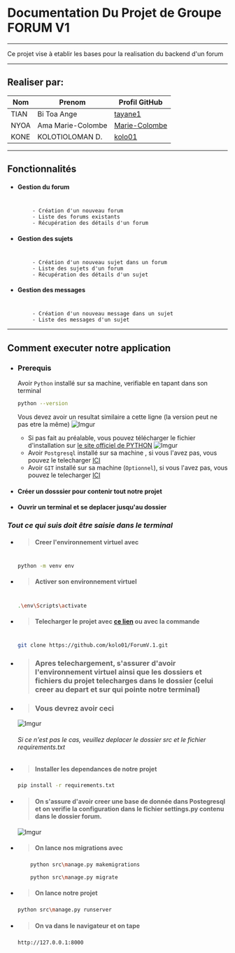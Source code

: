
# Documentation Du Projet de Groupe FORUM V1
****
Ce projet vise à etablir les bases pour la realisation du backend d'un forum
****
## Realiser par:
   | Nom | Prenom | Profil GitHub |
   | ----------- | ----------- | ----------- |
   |  TIAN | Bi Toa Ange |[tayane1](https://github.com/tayane1)  |
   | NYOA | 	Ama Marie-Colombe |[Marie-Colombe](https://github.com/Marie-Colombe) |
   | KONE | KOLOTIOLOMAN D. |[kolo01](https://github.com/kolo01) |
    
****
## Fonctionnalités

- #### Gestion du forum
#
            - Création d'un nouveau forum
            - Liste des forums existants
            - Récupération des détails d'un forum
            
 - #### Gestion des sujets
#
            - Création d'un nouveau sujet dans un forum
            - Liste des sujets d'un forum
            - Récupération des détails d'un sujet
           


- #### Gestion des messages
#
            - Création d'un nouveau message dans un sujet
            - Liste des messages d'un sujet
          

****

## Comment executer notre application

- ### Prerequis
    Avoir `Python` installé sur sa machine, verifiable en tapant dans son terminal 
    ````sh
    python --version 
    ````` 
    Vous devez avoir un resultat similaire a cette ligne (la version peut ne pas etre la même)
            ![Imgur](https://i.imgur.com/EHqP7VE.png)
    - Si pas fait au préalable, vous pouvez télécharger le fichier d'installation sur [ le site officiel de PYTHON](https://www.python.org/downloads/)
             ![Imgur](https://i.imgur.com/A2iH1rj.png)
    - Avoir  `Postgresql` installé sur sa machine , si vous l'avez pas, vous pouvez le telecharger [ICI](https://www.postgresql.org/download/)
    - Avoir  `GIT` installé sur sa machine (`Optionnel`), si vous l'avez pas, vous pouvez le telecharger [ICI](https://git-scm.com/downloads)


- #### Créer un dosssier pour contenir tout notre projet
- #### Ouvrir un terminal et se deplacer jusqu'au dossier 
   
                      
### ***Tout ce qui suis doit être saisie dans le terminal***
- >  #### Creer l'environnement virtuel avec 
    #
    ````sh
    python -m venv env
    ````
        
        
- > #### Activer son environnement virtuel
    #
    ````sh 
    .\env\Scripts\activate
    ```` 
- > #### Telecharger le projet avec  [ce lien](https://github.com/kolo01/ForumV.1/archive/refs/heads/main.zip) ou avec la commande
   #
    ````sh 
    git clone https://github.com/kolo01/ForumV.1.git
    ```` 
- > ### Apres telechargement, s'assurer d'avoir l'environnement virtuel ainsi que les dossiers et fichiers du projet telecharges dans le  dossier (celui creer au depart et sur qui pointe notre terminal)

- > ### Vous devrez avoir ceci
    ![Imgur](https://i.imgur.com/o6lo6PN.png)
    ###### Si ce n'est pas le cas, veuillez deplacer le dossier src et le fichier requirements.txt

- > #### Installer les dependances de notre projet
    ###
     ````sh 
    pip install -r requirements.txt
    ```` 

- > #### On s'assure d'avoir creer une base de donnée dans Postegresql et on verifie la configuration dans le fichier settings.py contenu dans le dossier forum.

    ![Imgur](https://i.imgur.com/zmFELG2.png)





- > #### On lance nos migrations avec 
    ###
    ````sh 
        python src\manage.py makemigrations 
    ```` 
    ````sh
        python src\manage.py migrate 
    ```` 

- > #### On lance notre projet 
    ###
    ````sh  
    python src\manage.py runserver
     ```` 
    
- > #### On va dans le navigateur et on tape
    ###
    ````sh
    http://127.0.0.1:8000
    ````
   

